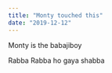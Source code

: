 ```yaml
---
title: "Monty touched this"
date: "2019-12-12"
---
```


Monty is the babajiboy

Rabba Rabba ho gaya shabba
